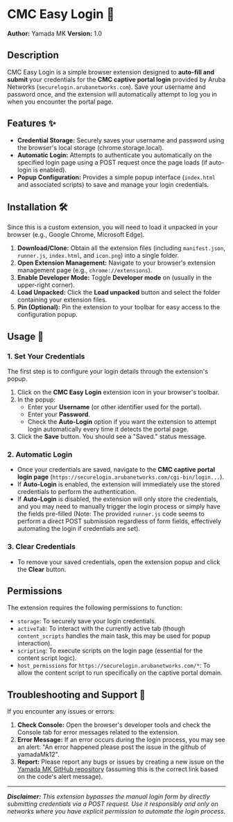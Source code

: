 # CMC Easy Login 🚀

**Author:** Yamada MK
**Version:** 1.0

## Description
CMC Easy Login is a simple browser extension designed to **auto-fill and submit** your credentials for the **CMC captive portal login** provided by Aruba Networks (`securelogin.arubanetworks.com`). Save your username and password once, and the extension will automatically attempt to log you in when you encounter the portal page.

## Features ✨

* **Credential Storage:** Securely saves your username and password using the browser's local storage (chrome.storage.local).
* **Automatic Login:** Attempts to authenticate you automatically on the specified login page using a POST request once the page loads (if auto-login is enabled).
* **Popup Configuration:** Provides a simple popup interface (`index.html` and associated scripts) to save and manage your login credentials.

## Installation 🛠️

Since this is a custom extension, you will need to load it unpacked in your browser (e.g., Google Chrome, Microsoft Edge).

1.  **Download/Clone:** Obtain all the extension files (including `manifest.json`, `runner.js`, `index.html`, and `icon.png`) into a single folder.
2.  **Open Extension Management:** Navigate to your browser's extension management page (e.g., `chrome://extensions`).
3.  **Enable Developer Mode:** Toggle **Developer mode** on (usually in the upper-right corner).
4.  **Load Unpacked:** Click the **Load unpacked** button and select the folder containing your extension files.
5.  **Pin (Optional):** Pin the extension to your toolbar for easy access to the configuration popup.

## Usage 🔑

### 1. Set Your Credentials

The first step is to configure your login details through the extension's popup.

1.  Click on the **CMC Easy Login** extension icon in your browser's toolbar.
2.  In the popup:
    * Enter your **Username** (or other identifier used for the portal).
    * Enter your **Password**.
    * Check the **Auto-Login** option if you want the extension to attempt login automatically every time it detects the portal page.
3.  Click the **Save** button. You should see a "Saved." status message.

### 2. Automatic Login

* Once your credentials are saved, navigate to the **CMC captive portal login page** (`https://securelogin.arubanetworks.com/cgi-bin/login...`).
* If **Auto-Login** is enabled, the extension will immediately use the stored credentials to perform the authentication.
* If **Auto-Login** is disabled, the extension will only store the credentials, and you may need to manually trigger the login process or simply have the fields pre-filled (Note: The provided `runner.js` code seems to perform a direct POST submission regardless of form fields, effectively automating the login if credentials are set).

### 3. Clear Credentials

* To remove your saved credentials, open the extension popup and click the **Clear** button.

## Permissions

The extension requires the following permissions to function:

* `storage`: To securely save your login credentials.
* `activeTab`: To interact with the currently active tab (though `content_scripts` handles the main task, this may be used for popup interaction).
* `scripting`: To execute scripts on the login page (essential for the content script logic).
* `host_permissions` for `https://securelogin.arubanetworks.com/*`: To allow the content script to run specifically on the captive portal domain.

## Troubleshooting and Support 🐛

If you encounter any issues or errors:

1.  **Check Console:** Open the browser's developer tools and check the Console tab for error messages related to the extension.
2.  **Error Message:** If an error occurs during the login process, you may see an alert: "An error happened please post the issue in the github of yamadaMk12".
3.  **Report:** Please report any bugs or issues by creating a new issue on the [Yamada MK GitHub repository](https://github.com/yamadaMk12) (assuming this is the correct link based on the code's alert message).

---

***Disclaimer:** This extension bypasses the manual login form by directly submitting credentials via a POST request. Use it responsibly and only on networks where you have explicit permission to automate the login process.*

